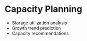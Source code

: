 # Capacity Planning
- Storage utilization analysis
- Growth trend prediction
- Capacity recommendations
